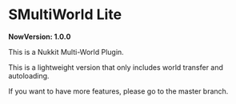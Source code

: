 # SMultiWorld Lite

**NowVersion: 1.0.0**

This is a Nukkit Multi-World Plugin.

This is a lightweight version that only includes world transfer and autoloading.

If you want to have more features, please go to the master branch.
